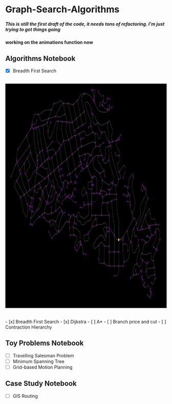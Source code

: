 # Graph-Search-Algorithms

##### This is still the first draft of the code, it needs tons of refactoring. I'm just trying to get things going

#### working on the animations function now

## Algorithms Notebook

- [x] Breadth First Search</br></br>
<p align="center">
<img src="./breadth.gif" width="750" height="700">
</p>
</br>
- [x] Breadth First Search
- [x] Dijkstra
- [ ] A*
- [ ] Branch price and cut
- [ ] Contraction Hierarchy

## Toy Problems Notebook

- [ ] Travelling Salesman Problem
- [ ] Minimum Spanning Tree
- [ ] Grid-based Motion Planning

## Case Study Notebook

- [ ] GIS Routing
